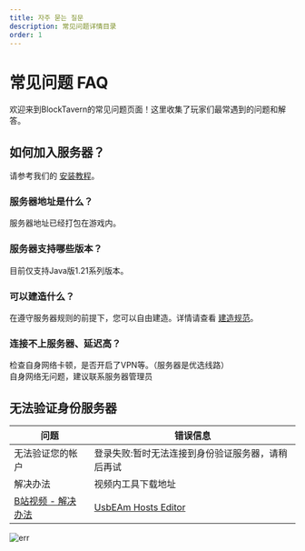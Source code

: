 ```yaml
---
title: 자주 묻는 질문
description: 常见问题详情目录
order: 1
---
```


# 常见问题 FAQ

欢迎来到BlockTavern的常见问题页面！这里收集了玩家们最常遇到的问题和解答。

## 如何加入服务器？
请参考我们的 [安装教程](/zh-CN/InstallationTutorial/installation-details)。


### 服务器地址是什么？
服务器地址已经打包在游戏内。

### 服务器支持哪些版本？
目前仅支持Java版1.21系列版本。

### 可以建造什么？
在遵守服务器规则的前提下，您可以自由建造。详情请查看 [建造规范](/zh-CN/GameplayGuide/server-rules)。

### 连接不上服务器、延迟高？
检查自身网络卡顿，是否开启了VPN等。（服务器是优选线路）  
自身网络无问题，建议联系服务器管理员


## 无法验证身份服务器

| 问题  | 错误信息 |  
| ----- | --- |
| 无法验证您的帐户 | 登录失败:暂时无法连接到身份验证服务器，请稍后再试 | 
| 解决办法 | 视频内工具下载地址  | 
| [B站视频 - 解决办法](https://www.bilibili.com/video/BV16tejetEUH/) | [UsbEAm Hosts Editor](https://www.dogfight360.com/blog/18627/) | |

![err](/assets/FAQ/faq-details/faq-details01.png)


<Contributors />

<GitHistoryInformation />